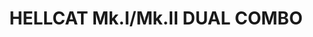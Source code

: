 ---
title: "HELLCAT Mk.I/Mk.II  DUAL COMBO"
price: 3600 
desc: "PROFIPACK, HELLCAT Mk.I/Mk.II  DUAL COMBO, razmera: 1/48"
img_path: "/assets/img/8223.jpg"
brand: EDUARD
available: false
special_offer: false
new: false
soon: false
cat: "Plasticne-Makete"
subcat: "PM-EDUARD"
subsubcat: ""
sifra: "8223"
---